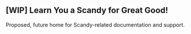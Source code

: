 ## [WIP] Learn You a Scandy for Great Good!

Proposed, future home for Scandy-related documentation and support.
